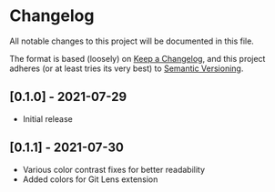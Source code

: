 # Changelog

All notable changes to this project will be documented in this file.

The format is based (loosely) on [Keep a Changelog](https://keepachangelog.com/en/1.0.0/), and this project adheres (or at least tries its very best) to [Semantic Versioning](https://semver.org/spec/v2.0.0.html).

## [0.1.0] - 2021-07-29

- Initial release

## [0.1.1] - 2021-07-30

- Various color contrast fixes for better readability
- Added colors for Git Lens extension
